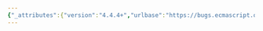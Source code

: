 ```yaml
---
{"_attributes":{"version":"4.4.4+","urlbase":"https://bugs.ecmascript.org/","maintainer":"dherman@mozilla.com"},"bug":{"bug_id":3788,"creation_ts":"2015-02-08 03:56:00 -0800","short_desc":"9.5.8 [[Get]] (P, Receiver)","delta_ts":"2015-02-12 12:17:35 -0800","product":"Draft for 6th Edition","component":"editorial issue","version":"Rev 32: February 2, 2015 Draft","rep_platform":"All","op_sys":"All","bug_status":"RESOLVED","resolution":"FIXED","priority":"Normal","bug_severity":"enhancement","everconfirmed":true,"reporter":{"uid":"axel","name":"Axel Rauschmayer"},"assigned_to":{"uid":"allen","name":"Allen Wirfs-Brock"},"long_desc":[{"commentid":12215,"comment_count":0,"who":{"uid":"axel","name":"Axel Rauschmayer"},"bug_when":"2015-02-08 03:56:25 -0800","thetext":"Quoting the spec (I’ve marked a typo):\n\n* The value reported for a property must be the same as the value of the corresponding target object property if the target object property is a non-writable, non-configurable data property.\n\n* The value reported for a property must be undefined if the corresponding target object property is [TYPO: missing “a”] non-configurable accessor property that has undefined as its [[Get]] attribute.\n\nSuggestion: mention in both cases that the property is an own property of the target. The Note for [[Set]] is similar."},{"commentid":12264,"comment_count":1,"who":{"uid":"allen","name":"Allen Wirfs-Brock"},"bug_when":"2015-02-09 13:57:24 -0800","thetext":"fixed in rev33 editor's draft"},{"commentid":12398,"comment_count":2,"who":{"uid":"allen","name":"Allen Wirfs-Brock"},"bug_when":"2015-02-12 12:17:35 -0800","thetext":"fixed in rev33"}]}}
---
```

